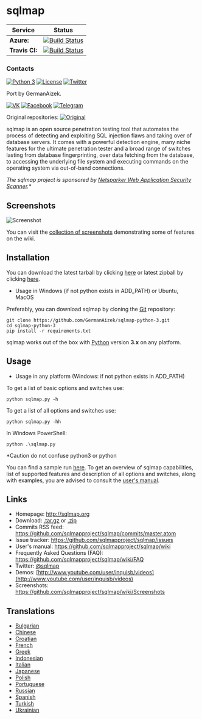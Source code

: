 # sqlmap

**Service** | **Status**
------------ | -------------
**Azure:** | [![Build Status](https://dev.azure.com/GermanAizek/sqlmap3/_apis/build/status/GermanAizek.sqlmap-python-3?branchName=master)](https://dev.azure.com/GermanAizek/sqlmap3/_build/latest?definitionId=1&branchName=master)
**Travis CI:** | [![Build Status](https://api.travis-ci.org/sqlmapproject/sqlmap.svg?branch=master)](https://api.travis-ci.org/GermanAizek/sqlmap-python-3)

### Contacts

[![Python 3](https://img.shields.io/badge/python-3-yellow.svg)](https://www.python.org/)
[![License](https://img.shields.io/badge/license-GPLv2-red.svg)](https://raw.githubusercontent.com/sqlmapproject/sqlmap/master/LICENSE) [![Twitter](https://img.shields.io/badge/twitter-@sqlmap-blue.svg)](https://twitter.com/sqlmap)

Port by GermanAizek.

[![VK](https://img.shields.io/badge/VK-GermanAizek-blue.svg)](https://vk.com/germanaizek)
[![Facebook](https://img.shields.io/badge/Facebook-GermanAizek-blue.svg)](https://www.facebook.com/100024890867953)
[![Telegram](https://img.shields.io/badge/VK-GermanAizek-blue.svg)](https://t.me/germanaizek)

Original repositories: [![Original](https://img.shields.io/badge/GitHub-sqlmap-green.svg)](https://github.com/sqlmapproject/sqlmap)

sqlmap is an open source penetration testing tool that automates the process of detecting and exploiting SQL injection flaws and taking over of database servers. It comes with a powerful detection engine, many niche features for the ultimate penetration tester and a broad range of switches lasting from database fingerprinting, over data fetching from the database, to accessing the underlying file system and executing commands on the operating system via out-of-band connections.

*The sqlmap project is sponsored by [Netsparker Web Application Security Scanner](https://www.netsparker.com/?utm_source=github.com&utm_medium=referral&utm_content=sqlmap+repo&utm_campaign=generic+advert).**

Screenshots
----

![Screenshot](https://raw.github.com/wiki/sqlmapproject/sqlmap/images/sqlmap_screenshot.png)

You can visit the [collection of screenshots](https://github.com/sqlmapproject/sqlmap/wiki/Screenshots) demonstrating some of features on the wiki.

Installation
----

You can download the latest tarball by clicking [here](https://github.com/sqlmapproject/sqlmap/tarball/master) or latest zipball by clicking  [here](https://github.com/sqlmapproject/sqlmap/zipball/master).

* Usage in Windows (if not python exists in ADD_PATH) or Ubuntu, MacOS

Preferably, you can download sqlmap by cloning the [Git](https://github.com/GermanAizek/sqlmap.git) repository:

    git clone https://github.com/GermanAizek/sqlmap-python-3.git
    cd sqlmap-python-3
    pip install -r requirements.txt
    
sqlmap works out of the box with [Python](http://www.python.org/download/) version **3.x** on any platform.

Usage
----

* Usage in any platform (Windows: if not python exists in ADD_PATH)

To get a list of basic options and switches use:

    python sqlmap.py -h

To get a list of all options and switches use:

    python sqlmap.py -hh
    
In Windows PowerShell:

    python .\sqlmap.py
    
*Caution do not confuse python3 or python

You can find a sample run [here](https://asciinema.org/a/46601).
To get an overview of sqlmap capabilities, list of supported features and description of all options and switches, along with examples, you are advised to consult the [user's manual](https://github.com/sqlmapproject/sqlmap/wiki/Usage).

Links
----

* Homepage: http://sqlmap.org
* Download: [.tar.gz](https://github.com/sqlmapproject/sqlmap/tarball/master) or [.zip](https://github.com/sqlmapproject/sqlmap/zipball/master)
* Commits RSS feed: https://github.com/sqlmapproject/sqlmap/commits/master.atom
* Issue tracker: https://github.com/sqlmapproject/sqlmap/issues
* User's manual: https://github.com/sqlmapproject/sqlmap/wiki
* Frequently Asked Questions (FAQ): https://github.com/sqlmapproject/sqlmap/wiki/FAQ
* Twitter: [@sqlmap](https://twitter.com/sqlmap)
* Demos: [http://www.youtube.com/user/inquisb/videos](http://www.youtube.com/user/inquisb/videos)
* Screenshots: https://github.com/sqlmapproject/sqlmap/wiki/Screenshots

Translations
----

* [Bulgarian](https://github.com/sqlmapproject/sqlmap/blob/master/doc/translations/README-bg-BG.md)
* [Chinese](https://github.com/sqlmapproject/sqlmap/blob/master/doc/translations/README-zh-CN.md)
* [Croatian](https://github.com/sqlmapproject/sqlmap/blob/master/doc/translations/README-hr-HR.md)
* [French](https://github.com/sqlmapproject/sqlmap/blob/master/doc/translations/README-fr-FR.md)
* [Greek](https://github.com/sqlmapproject/sqlmap/blob/master/doc/translations/README-gr-GR.md)
* [Indonesian](https://github.com/sqlmapproject/sqlmap/blob/master/doc/translations/README-id-ID.md)
* [Italian](https://github.com/sqlmapproject/sqlmap/blob/master/doc/translations/README-it-IT.md)
* [Japanese](https://github.com/sqlmapproject/sqlmap/blob/master/doc/translations/README-ja-JP.md)
* [Polish](https://github.com/sqlmapproject/sqlmap/blob/master/doc/translations/README-pl-PL.md)
* [Portuguese](https://github.com/sqlmapproject/sqlmap/blob/master/doc/translations/README-pt-BR.md)
* [Russian](https://github.com/sqlmapproject/sqlmap/blob/master/doc/translations/README-ru-RUS.md)
* [Spanish](https://github.com/sqlmapproject/sqlmap/blob/master/doc/translations/README-es-MX.md)
* [Turkish](https://github.com/sqlmapproject/sqlmap/blob/master/doc/translations/README-tr-TR.md)
* [Ukrainian](https://github.com/sqlmapproject/sqlmap/blob/master/doc/translations/README-uk-UA.md)

